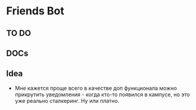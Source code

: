 # Friends Bot

## TO DO

## DOCs

## Idea

- Мне кажется проще всего в качестве доп функционала можно прикрутить уведомления - когда кто-то появился в кампусе, но это уже реально сталкеринг. Ну или платно.